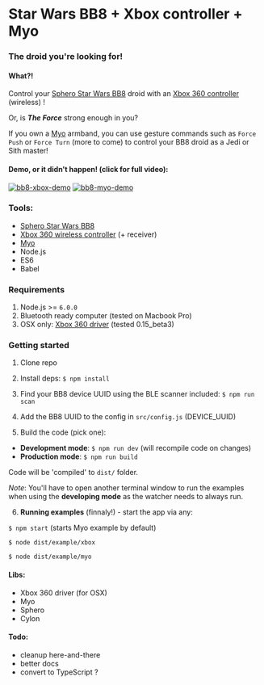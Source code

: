 # Star Wars BB8 + Xbox controller + Myo
### The droid you're looking for!

#### What?!
Control your [Sphero Star Wars BB8](http://www.sphero.com/starwars) droid with an [Xbox 360 controller](http://www.xbox.com/xbox-360/accessories/controllers/wireless-controller) (wireless) !

Or, is ***The Force*** strong enough in you?

If you own a [Myo](http://myo.com) armband, you can use gesture commands such as `Force Push` or `Force Turn` (more to come) to control your BB8 droid as a Jedi or Sith master!

#### Demo, or it didn't happen! (click for full video):

[![bb8-xbox-demo](https://j.gifs.com/o2jZQ3.gif)](https://www.youtube.com/watch?v=88WVjfoyQoQ&index=1&list=PLDwEXTsfrjH3ouxfuAtGlQaD6N6JSqN3X)
[![bb8-myo-demo](https://j.gifs.com/Z6z88J.gif)](https://www.youtube.com/watch?v=sLJMBUUDn3E&index=2&list=PLDwEXTsfrjH3ouxfuAtGlQaD6N6JSqN3X)

### Tools:
- [Sphero Star Wars BB8](http://www.sphero.com/starwars)
- [Xbox 360 wireless controller](http://www.xbox.com/xbox-360/accessories/controllers/wireless-controller) (+ receiver)
- [Myo](http://myo.com)
- Node.js
- ES6
- Babel

### Requirements
1. Node.js >= `6.0.0`
2. Bluetooth ready computer (tested on Macbook Pro)
3. OSX only: [Xbox 360 driver](https://github.com/360Controller/360Controller) (tested 0.15_beta3)

### Getting started
1. Clone repo
2. Install deps: `$ npm install`
3. Find your BB8 device UUID using the BLE scanner included: `$ npm run scan`
4. Add the BB8 UUID to the config in `src/config.js` (DEVICE_UUID)

5. Build the code (pick one):
- **Development mode**: `$ npm run dev` (will recompile code on changes)
- **Production mode**: `$ npm run build`

Code will be 'compiled' to `dist/` folder.

*Note*: You'll have to open another terminal window to run the examples when using the **developing mode** as the watcher needs to always run.

6. **Running examples** (finnaly!) - start the app via any:

`$ npm start` (starts Myo example by default)

`$ node dist/example/xbox`

`$ node dist/example/myo`

#### Libs:
- Xbox 360 driver (for OSX)
- Myo
- Sphero
- Cylon

#### Todo:
- cleanup here-and-there
- better docs
- convert to TypeScript ?
